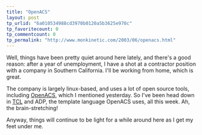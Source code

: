 ```yaml
---
title: "OpenACS"
layout: post
tp_urlid: "6a010534988cd3970b0120a5b3625e970c"
tp_favoritecount: 0
tp_commentcount: 0
tp_permalink: "http://www.monkinetic.com/2003/06/openacs.html"
---
```

Well, things have been pretty quiet around here lately, and there&#39;s a good reason: after a year of unemployment, I have a shot at a contractor position with a company in Southern California. I&#39;ll be working from home, which is great.

The company is largely linux-based, and uses a lot of open source tools, including <a href="http://openacs.org">OpenACS</a>, which I mentioned yesterday. So I&#39;ve been head down in <a href="http://www.tcl.tk">TCL</a> and ADP, the template language OpenACS uses, all this week. Ah, the brain-stretching!

Anyway, things will continue to be light for a while around here as I get my feet under me.
